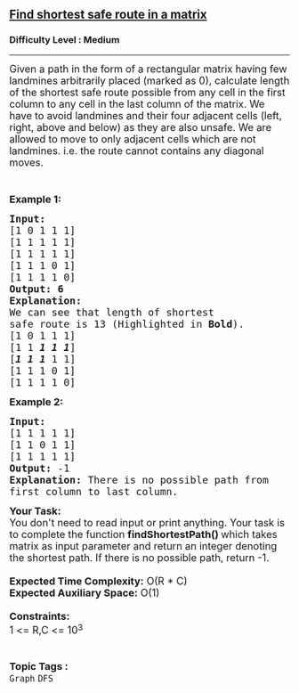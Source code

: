 <h2><a href="https://practice.geeksforgeeks.org/problems/find-shortest-safe-route-in-a-matrix/1?page=1&sortBy=newest&query=page1sortBynewest">Find shortest safe route in a matrix</a></h2><h3>Difficulty Level : Medium</h3><hr><div class="problems_problem_content__Xm_eO"><p><span style="font-size:18px">Given a path in the form of a rectangular matrix having few landmines arbitrarily placed (marked as 0), calculate length of the shortest safe route possible from any cell in the first column to any cell in the last column of the matrix. We have to avoid landmines and their four adjacent cells (left, right, above and below) as they are also unsafe. We are allowed to move to only adjacent cells which are not landmines. i.e. the route cannot contains any diagonal moves.</span></p>

<p>&nbsp;</p>

<p><strong><span style="font-size:18px">Example 1:</span></strong></p>

<pre><strong><span style="font-size:18px">Input:</span></strong>
<span style="font-size:18px">[1 0 1 1 1]
[1 1 1 1 1]
[1 1 1 1 1]
[1 1 1 0 1]
[1 1 1 1 0]</span>
<strong><span style="font-size:18px">Output: 6</span></strong>
<strong><span style="font-size:18px">Explanation: </span></strong>
<span style="font-size:18px">We can see that length of shortest</span>
<span style="font-size:18px">safe route is 13 (Highlighted in <strong>Bold</strong>).</span>
<span style="font-size:18px">[1 0 1 1 1]
[1 1 <strong><em>1 1 1</em></strong>] 
[<em><strong>1 1 1</strong></em> 1 1]
[1 1 1 0 1] 
[1 1 1 1 0]</span>
</pre>

<p><strong><span style="font-size:18px">Example 2:</span></strong></p>

<pre><strong><span style="font-size:18px">Input:</span></strong><span style="font-size:18px">
[1 1 1 1 1]
[1 1 0 1 1]
[1 1 1 1 1]</span><strong><span style="font-size:18px">
Output: </span></strong><span style="font-size:18px">-1</span><strong><span style="font-size:18px">
Explanation: </span></strong><span style="font-size:18px">There is no possible path from
first column to last column.</span></pre>

<p><span style="font-size:18px"><strong>Your Task:</strong><br>
You don't need to read input or print anything. Your task is to complete the function&nbsp;<strong>findShortestPath()&nbsp;</strong>which takes matrix as input parameter and return an integer denoting the shortest path. If there&nbsp;is no possible path, return -1.&nbsp;<br>
<br>
<strong>Expected Time Complexity:</strong>&nbsp;O(R&nbsp;* C)<br>
<strong>Expected Auxiliary Space:</strong>&nbsp;O(1)<br>
<br>
<strong>Constraints:</strong><br>
1 &lt;= R,C&nbsp;&lt;= 10</span><sup><span style="font-size:15px">3</span></sup></p>
</div><br><p><span style=font-size:18px><strong>Topic Tags : </strong><br><code>Graph</code>&nbsp;<code>DFS</code>&nbsp;